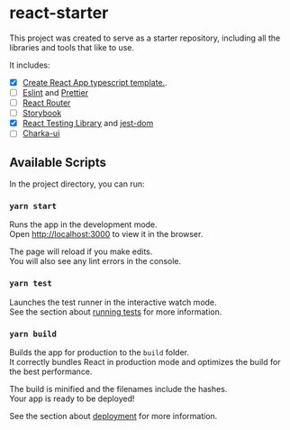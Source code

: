 # react-starter

This project was created to serve as a starter repository, including all the libraries and tools that like to use.

It includes:

- [x] [Create React App typescript template.](https://create-react-app.dev/docs/adding-typescript).
- [ ] [Eslint](https://eslint.org/) and [Prettier](https://prettier.io/)
- [ ] [React Router](https://reactrouter.com/)
- [ ] [Storybook](https://storybook.js.org/)
- [x] [React Testing Library](https://testing-library.com/docs/react-testing-library/intro) and [jest-dom](https://github.com/testing-library/jest-dom)
- [ ] [Charka-ui](https://chakra-ui.com/)

## Available Scripts

In the project directory, you can run:

### `yarn start`

Runs the app in the development mode.<br />
Open [http://localhost:3000](http://localhost:3000) to view it in the browser.

The page will reload if you make edits.<br />
You will also see any lint errors in the console.

### `yarn test`

Launches the test runner in the interactive watch mode.<br />
See the section about [running tests](https://facebook.github.io/create-react-app/docs/running-tests) for more information.

### `yarn build`

Builds the app for production to the `build` folder.<br />
It correctly bundles React in production mode and optimizes the build for the best performance.

The build is minified and the filenames include the hashes.<br />
Your app is ready to be deployed!

See the section about [deployment](https://facebook.github.io/create-react-app/docs/deployment) for more information.
